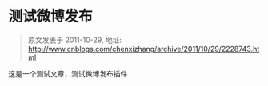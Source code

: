 # 测试微博发布 
> 原文发表于 2011-10-29, 地址: http://www.cnblogs.com/chenxizhang/archive/2011/10/29/2228743.html 


<p>这是一个测试文章，测试微博发布插件</p>